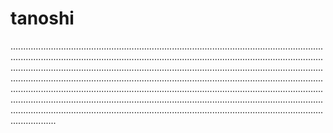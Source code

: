 # tanoshi
......................................................................................................................................................................................................................................................................................................................................................................................................................................................................................................................................................................................................................................................................................................................................................................................................................................................................................................................